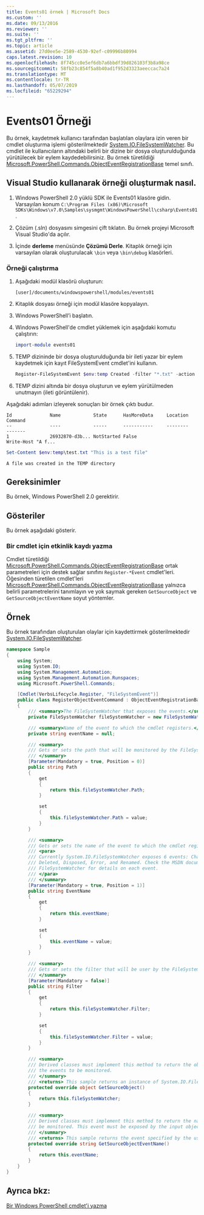 ```yaml
---
title: Events01 örnek | Microsoft Docs
ms.custom: ''
ms.date: 09/13/2016
ms.reviewer: ''
ms.suite: ''
ms.tgt_pltfrm: ''
ms.topic: article
ms.assetid: 27d0ee5e-2589-4530-92ef-c09996b80994
caps.latest.revision: 10
ms.openlocfilehash: 8f745cc0e5ef6db7a6bbdf39d826103f3b8a98ce
ms.sourcegitcommit: 58fb23c854f5a8b40ad1f952d3323aeeccac7a24
ms.translationtype: MT
ms.contentlocale: tr-TR
ms.lasthandoff: 05/07/2019
ms.locfileid: "65229294"
---
```

# <a name="events01-sample"></a>Events01 Örneği

Bu örnek, kaydetmek kullanıcı tarafından başlatılan olaylara izin veren bir cmdlet oluşturma işlemi gösterilmektedir [System.IO.FileSystemWatcher](/dotnet/api/System.IO.FileSystemWatcher).
Bu cmdlet ile kullanıcıların altındaki belirli bir dizine bir dosya oluşturulduğunda yürütülecek bir eylem kaydedebilirsiniz.
Bu örnek türetildiği [Microsoft.PowerShell.Commands.ObjectEventRegistrationBase](/dotnet/api/Microsoft.PowerShell.Commands.ObjectEventRegistrationBase) temel sınıfı.

## <a name="how-to-build-the-sample-by-using-visual-studio"></a>Visual Studio kullanarak örneği oluşturmak nasıl.

1. Windows PowerShell 2.0 yüklü SDK ile Events01 klasöre gidin.
   Varsayılan konum `C:\Program Files (x86)\Microsoft SDKs\Windows\v7.0\Samples\sysmgmt\WindowsPowerShell\csharp\Events01`.

2. Çözüm (.sln) dosyasını simgesini çift tıklatın.
   Bu örnek projeyi Microsoft Visual Studio'da açılır.

3. İçinde **derleme** menüsünde **Çözümü Derle**.
   Kitaplık örneği için varsayılan olarak oluşturulacak `\bin` veya `\bin\debug` klasörleri.

### <a name="how-to-run-the-sample"></a>Örneği çalıştırma

1. Aşağıdaki modül klasörü oluşturun:

    `[user]/documents/windowspowershell/modules/events01`

2. Kitaplık dosyası örneği için modül klasöre kopyalayın.

3. Windows PowerShell’i başlatın.

4. Windows PowerShell'de cmdlet yüklemek için aşağıdaki komutu çalıştırın:

    ```powershell
    import-module events01
    ```

5. TEMP dizininde bir dosya oluşturulduğunda bir ileti yazar bir eylem kaydetmek için kayıt FileSystemEvent cmdlet'ini kullanın.

    ```powershell
    Register-FileSystemEvent $env:temp Created -filter "*.txt" -action { Write-Host "A file was created in the TEMP directory" }
    ```

6. TEMP dizini altında bir dosya oluşturun ve eylem yürütülmeden unutmayın (ileti görüntülenir).

Aşağıdaki adımları izleyerek sonuçları bir örnek çıktı budur.

```output
Id              Name            State      HasMoreData     Location             Command
--              ----            -----      -----------     --------             -------
1               26932870-d3b... NotStarted False                                 Write-Host "A f...

```

```powershell
Set-Content $env:temp\test.txt "This is a test file"
```

```output
A file was created in the TEMP directory
```

## <a name="requirements"></a>Gereksinimler

Bu örnek, Windows PowerShell 2.0 gerektirir.

## <a name="demonstrates"></a>Gösteriler

Bu örnek aşağıdaki gösterir.

### <a name="how-to-write-a-cmdlet-for-event-registration"></a>Bir cmdlet için etkinlik kaydı yazma

Cmdlet türetildiği [Microsoft.PowerShell.Commands.ObjectEventRegistrationBase](/dotnet/api/Microsoft.PowerShell.Commands.ObjectEventRegistrationBase) ortak parametreleri için destek sağlar sınıfını `Register-*Event` cmdlet'leri.
Öğesinden türetilen cmdlet'leri [Microsoft.PowerShell.Commands.ObjectEventRegistrationBase](/dotnet/api/Microsoft.PowerShell.Commands.ObjectEventRegistrationBase) yalnızca belirli parametrelerini tanımlayın ve yok saymak gereken `GetSourceObject` ve `GetSourceObjectEventName` soyut yöntemler.

## <a name="example"></a>Örnek

Bu örnek tarafından oluşturulan olaylar için kaydettirmek gösterilmektedir [System.IO.FileSystemWatcher](/dotnet/api/System.IO.FileSystemWatcher).

```csharp
namespace Sample
{
    using System;
    using System.IO;
    using System.Management.Automation;
    using System.Management.Automation.Runspaces;
    using Microsoft.PowerShell.Commands;

    [Cmdlet(VerbsLifecycle.Register, "FileSystemEvent")]
    public class RegisterObjectEventCommand : ObjectEventRegistrationBase
    {
        /// <summary>The FileSystemWatcher that exposes the events.</summary>
        private FileSystemWatcher fileSystemWatcher = new FileSystemWatcher();

        /// <summary>Name of the event to which the cmdlet registers.</summary>
        private string eventName = null;

        /// <summary>
        /// Gets or sets the path that will be monitored by the FileSystemWatcher.
        /// </summary>
        [Parameter(Mandatory = true, Position = 0)]
        public string Path
        {
            get
            {
                return this.fileSystemWatcher.Path;
            }

            set
            {
                this.fileSystemWatcher.Path = value;
            }
        }

        /// <summary>
        /// Gets or sets the name of the event to which the cmdlet registers.
        /// <para>
        /// Currently System.IO.FileSystemWatcher exposes 6 events: Changed, Created,
        /// Deleted, Disposed, Error, and Renamed. Check the MSDN documentation of
        /// FileSystemWatcher for details on each event.
        /// </para>
        /// </summary>
        [Parameter(Mandatory = true, Position = 1)]
        public string EventName
        {
            get
            {
                return this.eventName;
            }

            set
            {
                this.eventName = value;
            }
        }

        /// <summary>
        /// Gets or sets the filter that will be user by the FileSystemWatcher.
        /// </summary>
        [Parameter(Mandatory = false)]
        public string Filter
        {
            get
            {
                return this.fileSystemWatcher.Filter;
            }

            set
            {
                this.fileSystemWatcher.Filter = value;
            }
        }

        /// <summary>
        /// Derived classes must implement this method to return the object that generates
        /// the events to be monitored.
        /// </summary>
        /// <returns> This sample returns an instance of System.IO.FileSystemWatcher</returns>
        protected override object GetSourceObject()
        {
            return this.fileSystemWatcher;
        }

        /// <summary>
        /// Derived classes must implement this method to return the name of the event to
        /// be monitored. This event must be exposed by the input object.
        /// </summary>
        /// <returns> This sample returns the event specified by the user with the -EventName parameter.</returns>
        protected override string GetSourceObjectEventName()
        {
            return this.eventName;
        }
    }
}
```

## <a name="see-also"></a>Ayrıca bkz:

[Bir Windows PowerShell cmdlet'i yazma](writing-a-windows-powershell-cmdlet.md)